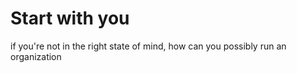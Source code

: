 # Start with you

if you're not in the right state of mind, how can you possibly run an organization
